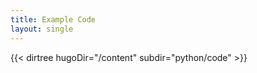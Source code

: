 ```yaml
---
title: Example Code
layout: single
---
```


{{< dirtree hugoDir="/content" subdir="python/code" >}}
